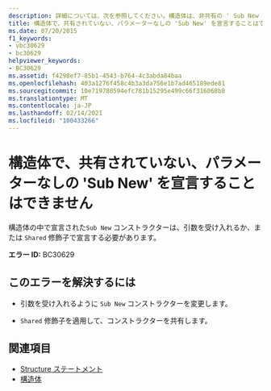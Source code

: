 ```yaml
---
description: 詳細については、次を参照してください。構造体は、非共有の ' Sub New ' を宣言することはできません。
title: 構造体で、共有されていない、パラメーターなしの 'Sub New' を宣言することはできません
ms.date: 07/20/2015
f1_keywords:
- vbc30629
- bc30629
helpviewer_keywords:
- BC30629
ms.assetid: f4298ef7-85b1-4543-b764-4c3abda84baa
ms.openlocfilehash: 403a1276f458c4b3a3da756e1b7ad465189ede81
ms.sourcegitcommit: 10e719780594efc781b15295e499c66f316068b8
ms.translationtype: MT
ms.contentlocale: ja-JP
ms.lasthandoff: 02/14/2021
ms.locfileid: "100433266"
---
```

# <a name="structures-cannot-declare-a-non-shared-sub-new-with-no-parameters"></a>構造体で、共有されていない、パラメーターなしの 'Sub New' を宣言することはできません

構造体の中で宣言された`Sub New` コンストラクターは、引数を受け入れるか、または `Shared` 修飾子で宣言する必要があります。  
  
 **エラー ID:** BC30629  
  
## <a name="to-correct-this-error"></a>このエラーを解決するには  
  
- 引数を受け入れるように `Sub New` コンストラクターを変更します。  
  
- `Shared` 修飾子を適用して、コンストラクターを共有します。  
  
## <a name="see-also"></a>関連項目

- [Structure ステートメント](../language-reference/statements/structure-statement.md)
- [構造体](../programming-guide/language-features/data-types/structures.md)
